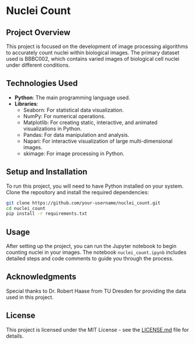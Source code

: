 # Nuclei Count

## Project Overview
This project is focused on the development of image processing algorithms to accurately count nuclei within biological images. The primary dataset used is BBBC002, which contains varied images of biological cell nuclei under different conditions.

## Technologies Used
- **Python**: The main programming language used.
- **Libraries**:
  - Seaborn: For statistical data visualization.
  - NumPy: For numerical operations.
  - Matplotlib: For creating static, interactive, and animated visualizations in Python.
  - Pandas: For data manipulation and analysis.
  - Napari: For interactive visualization of large multi-dimensional images.
  - skimage: For image processing in Python.

## Setup and Installation
To run this project, you will need to have Python installed on your system. Clone the repository and install the required dependencies:

```bash
git clone https://github.com/your-username/nuclei_count.git
cd nuclei_count
pip install -r requirements.txt
```

## Usage
After setting up the project, you can run the Jupyter notebook to begin counting nuclei in your images. The notebook `nuclei_count.ipynb` includes detailed steps and code comments to guide you through the process.

## Acknowledgments
Special thanks to Dr. Robert Haase from TU Dresden for providing the data used in this project.

## License
This project is licensed under the MIT License - see the [LICENSE.md](LICENSE.md) file for details.
